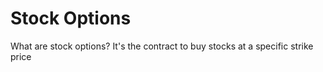 # Stock Options

What are stock options? It's the contract to buy stocks at a specific strike price
